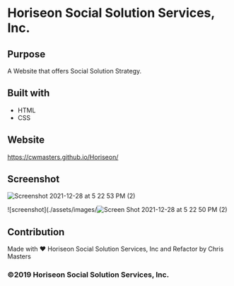 # Horiseon Social Solution Services, Inc.

## Purpose
A Website that offers Social Solution Strategy.

## Built with
* HTML
* CSS

## Website
https://cwmasters.github.io/Horiseon/

## Screenshot
![Screenshot 2021-12-28 at 5 22 53 PM (2)](https://user-images.githubusercontent.com/95546410/147617653-0933d7f4-a24b-429a-85cf-2a4af7868ccf.png)



![screenshot](./assets/images/![Screen Shot 2021-12-28 at 5 22 50 PM (2)](https://user-images.githubusercontent.com/95546410/147617172-54188004-9178-4a4e-9874-d284f73c2aa8.png)

## Contribution
Made with ❤️ Horiseon Social Solution Services, Inc and Refactor by Chris Masters

### ©2019 Horiseon Social Solution Services, Inc.

